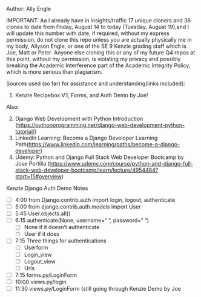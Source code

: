 Author: Ally Engle

IMPORTANT: Aa I already have in insights/traffic 17 unique cloners and 36 clones to date from Friday, August 14 to today (Tuesday, August 19),and I will update this number with date, if required, without my express permission, do not clone this repo unless you are actually physically me in my body, Allyson Engle, or one of the SE 9 Kenzie grading staff which is Joe, Matt or Peter. Anyone else cloning this or any of my future Q4 repos at this point, without my permission, is violating my privacy and possibly breaking the Academic Interference part of the Academic Integrity Policy, which is more serious than plagiarism.

Sources used (so far) for assistance and understanding(links included):
1. Kenzie Recipebox V.1, Forms, and Auth Demo by Joe!

Also:

2. Django Web Development with Python Introduction (https://pythonprogramming.net/django-web-development-python-tutorial/)
3. LinkedIn Learning: Become a Django Developer Learning Path(https://www.linkedin.com/learning/paths/become-a-django-developer)
4. Udemy: Python and Django Full Stack Web Developer Bootcamp by Jose Portilla (https://www.udemy.com/course/python-and-django-full-stack-web-developer-bootcamp/learn/lecture/4954484?start=15#overview)

Kenzie Django Auth Demo Notes
- [ ] 4:00 from Django.contrib.auth import login, logout, authenticate
- [ ] 5:00 from django.contrib.auth.models import User
- [ ] 5:45 User.objects.all()
- [ ] 6:15 authenticate(None, username=“ “, password=“ “)
    - [ ] None if it doesn’t authenticate
    - [ ] User if it does
- [ ] 7:15 Three things for authentications
    - [ ] Userform
    - [ ] Login_view
    - [ ] Logout_view
    - [ ] Urls
- [ ] 7:15 forms.py/LoginForm
- [ ] 10:00 views.py/login
- [ ] 11:30 views.py/LoginForm (still going through Kenzie Demo by Joe
